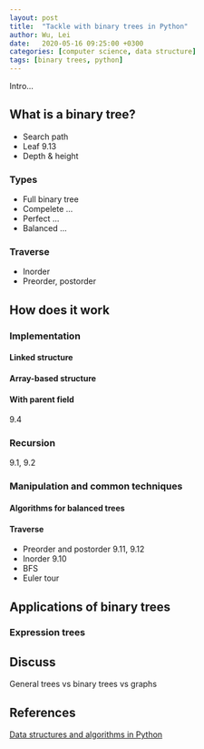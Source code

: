 ```yaml
---
layout: post
title:  "Tackle with binary trees in Python"
author: Wu, Lei
date:   2020-05-16 09:25:00 +0300
categories: [computer science, data structure]
tags: [binary trees, python]
---
```


Intro...

## What is a binary tree?

- Search path
- Leaf 9.13
- Depth & height

### Types

- Full binary tree
- Compelete ...
- Perfect ...
- Balanced ...

### Traverse

- Inorder
- Preorder, postorder

## How does it work

### Implementation

#### Linked structure

#### Array-based structure

#### With parent field

9.4

### Recursion

9.1, 9.2

### Manipulation and common techniques

#### Algorithms for balanced trees

#### Traverse

- Preorder and postorder
  9.11, 9.12
- Inorder 
  9.10
- BFS
- Euler tour

## Applications of binary trees

### Expression trees

## Discuss

General trees vs binary trees vs graphs

## References

[Data structures and algorithms in Python](https://www.amazon.com/Structures-Algorithms-Python-Michael-Goodrich/dp/1118290275)

